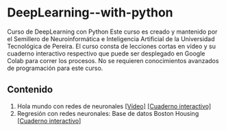 # DeepLearning--with-python
Curso de DeepLearning con Python 
Este curso es creado y mantenido por el Semillero de Neuroinformática e Inteligencia Artificial de la Universidad Tecnológica de Pereira. El curso consta de lecciones cortas en vídeo y su cuaderno interactivo respectivo que puede ser desplegado en Google Colab para correr los procesos. No se requieren conocimientos avanzados de programación para este curso.

## Contenido
1.    Hola mundo con redes de neuronales [[Vídeo]](https://youtu.be/CxG7yCMws2k) [[Cuaderno interactivo]](https://github.com/Semillero-de-Neuroinformatica-IA/DeepLearning--with-python/blob/main/Hello_World_NN.ipynb)
2.   Regresión con redes neuronales: Base de datos Boston Housing [[Cuaderno interactivo](https://github.com/Semillero-de-Neuroinformatica-IA/DeepLearning--with-python/blob/main/Boston_Housing.ipynb)]

